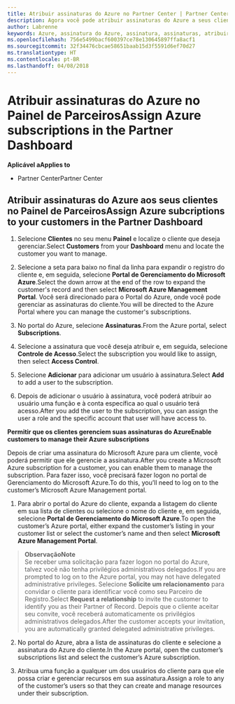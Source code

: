 ```yaml
---
title: Atribuir assinaturas do Azure no Partner Center | Partner Center
description: Agora você pode atribuir assinaturas do Azure a seus clientes no Partner Center. Você também pode habilitá-los para que eles mesmos gerenciem as assinaturas.
author: Labrenne
keywords: Azure, assinatura do Azure, assinatura, assinaturas, atribuir assinatura, gerenciar assinatura do Azure
ms.openlocfilehash: 756e5499bacf600397ce78e130645897ffa8acf1
ms.sourcegitcommit: 32f34476cbcae58651baab15d3f5591d6ef70d27
ms.translationtype: HT
ms.contentlocale: pt-BR
ms.lasthandoff: 04/08/2018
---
```

# <a name="assign-azure-subscriptions-in-the-partner-dashboard"></a><span data-ttu-id="74a6b-104">Atribuir assinaturas do Azure no Painel de Parceiros</span><span class="sxs-lookup"><span data-stu-id="74a6b-104">Assign Azure subscriptions in the Partner Dashboard</span></span>

**<span data-ttu-id="74a6b-105">Aplicável a</span><span class="sxs-lookup"><span data-stu-id="74a6b-105">Applies to</span></span>**

-  <span data-ttu-id="74a6b-106">Partner Center</span><span class="sxs-lookup"><span data-stu-id="74a6b-106">Partner Center</span></span>
 
## <a name="assign-azure-subcriptions-to-your-customers-in-the-partner-dashboard"></a><span data-ttu-id="74a6b-107">Atribuir assinaturas do Azure aos seus clientes no Painel de Parceiros</span><span class="sxs-lookup"><span data-stu-id="74a6b-107">Assign Azure subcriptions to your customers in the Partner Dashboard</span></span>

1. <span data-ttu-id="74a6b-108">Selecione **Clientes** no seu menu **Painel** e localize o cliente que deseja gerenciar.</span><span class="sxs-lookup"><span data-stu-id="74a6b-108">Select **Customers** from your **Dashboard** menu and locate the customer you want to manage.</span></span>

2.  <span data-ttu-id="74a6b-109">Selecione a seta para baixo no final da linha para expandir o registro do cliente e, em seguida, selecione **Portal de Gerenciamento do Microsoft Azure**.</span><span class="sxs-lookup"><span data-stu-id="74a6b-109">Select the down arrow at the end of the row to expand the customer's record and then select **Microsoft Azure Management Portal**.</span></span> <span data-ttu-id="74a6b-110">Você será direcionado para o Portal do Azure, onde você pode gerenciar as assinaturas do cliente.</span><span class="sxs-lookup"><span data-stu-id="74a6b-110">You will be directed to the Azure Portal where you can manage the customer's subscriptions.</span></span> 

4. <span data-ttu-id="74a6b-111">No portal do Azure, selecione **Assinaturas**.</span><span class="sxs-lookup"><span data-stu-id="74a6b-111">From the Azure portal, select **Subscriptions**.</span></span>

5. <span data-ttu-id="74a6b-112">Selecione a assinatura que você deseja atribuir e, em seguida, selecione **Controle de Acesso**.</span><span class="sxs-lookup"><span data-stu-id="74a6b-112">Select the subscription you would like to assign, then select **Access Control**.</span></span>

6. <span data-ttu-id="74a6b-113">Selecione **Adicionar** para adicionar um usuário à assinatura.</span><span class="sxs-lookup"><span data-stu-id="74a6b-113">Select **Add** to add a user to the subscription.</span></span> 

7. <span data-ttu-id="74a6b-114">Depois de adicionar o usuário à assinatura, você poderá atribuir ao usuário uma função e à conta específica ao qual o usuário terá acesso.</span><span class="sxs-lookup"><span data-stu-id="74a6b-114">After you add the user to the subscription, you can assign the user a role and the specific account that user will have access to.</span></span> 

**<span data-ttu-id="74a6b-115">Permitir que os clientes gerenciem suas assinaturas do Azure</span><span class="sxs-lookup"><span data-stu-id="74a6b-115">Enable customers to manage their Azure subscriptions</span></span>**

<span data-ttu-id="74a6b-116">Depois de criar uma assinatura do Microsoft Azure para um cliente, você poderá permitir que ele gerencie a assinatura.</span><span class="sxs-lookup"><span data-stu-id="74a6b-116">After you create a Microsoft Azure subscription for a customer, you can enable them to manage the subscription.</span></span> <span data-ttu-id="74a6b-117">Para fazer isso, você precisará fazer logon no portal de Gerenciamento do Microsoft Azure.</span><span class="sxs-lookup"><span data-stu-id="74a6b-117">To do this, you’ll need to log on to the customer’s Microsoft Azure Management portal.</span></span> 

1.  <span data-ttu-id="74a6b-118">Para abrir o portal do Azure do cliente, expanda a listagem do cliente em sua lista de clientes ou selecione o nome do cliente e, em seguida, selecione **Portal de Gerenciamento do Microsoft Azure**.</span><span class="sxs-lookup"><span data-stu-id="74a6b-118">To open the customer’s Azure portal, either expand the customer’s listing in your customer list or select the customer’s name and then select **Microsoft Azure Management Portal**.</span></span>
    
 >**<span data-ttu-id="74a6b-119">Observação</span><span class="sxs-lookup"><span data-stu-id="74a6b-119">Note</span></span>** <br> <span data-ttu-id="74a6b-120">Se receber uma solicitação para fazer logon no portal do Azure, talvez você não tenha privilégios administrativos delegados.</span><span class="sxs-lookup"><span data-stu-id="74a6b-120">If you are prompted to log on to the Azure portal, you may not have delegated administrative privileges.</span></span> <span data-ttu-id="74a6b-121">Selecione **Solicite um relacionamento** para convidar o cliente para identificar você como seu Parceiro de Registro.</span><span class="sxs-lookup"><span data-stu-id="74a6b-121">Select **Request a relationship** to invite the customer to identify you as their Partner of Record.</span></span> <span data-ttu-id="74a6b-122">Depois que o cliente aceitar seu convite, você receberá automaticamente os privilégios administrativos delegados.</span><span class="sxs-lookup"><span data-stu-id="74a6b-122">After the customer accepts your invitation, you are automatically granted delegated administrative privileges.</span></span> 

2.  <span data-ttu-id="74a6b-123">No portal do Azure, abra a lista de assinaturas do cliente e selecione a assinatura do Azure do cliente.</span><span class="sxs-lookup"><span data-stu-id="74a6b-123">In the Azure portal, open the customer’s subscriptions list and select the customer’s Azure subscription.</span></span>

3.  <span data-ttu-id="74a6b-124">Atribua uma função a qualquer um dos usuários do cliente para que ele possa criar e gerenciar recursos em sua assinatura.</span><span class="sxs-lookup"><span data-stu-id="74a6b-124">Assign a role to any of the customer’s users so that they can create and manage resources under their subscription.</span></span>


